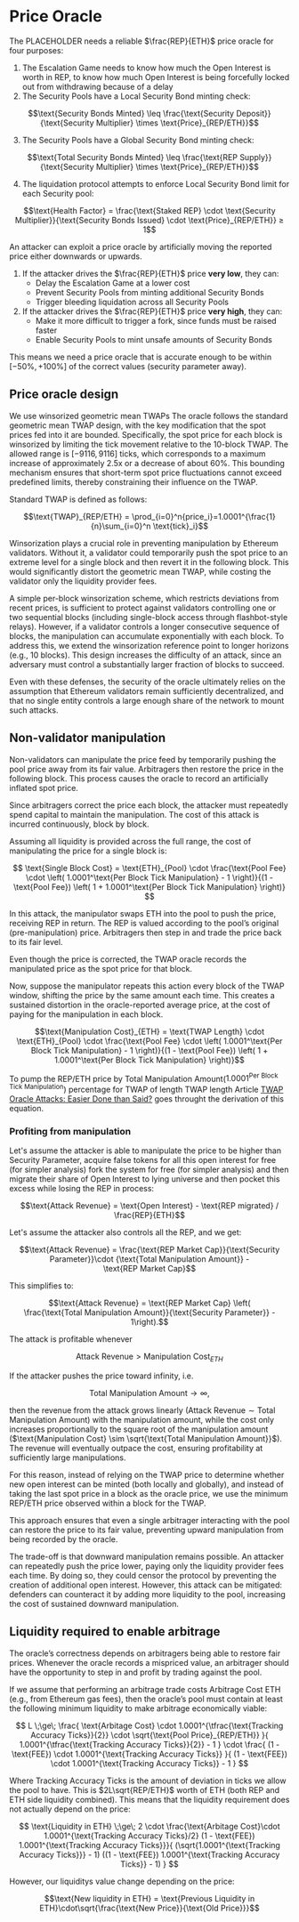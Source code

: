 
# Price Oracle
The PLACEHOLDER needs a reliable $\frac{REP}{ETH}$ price oracle for four purposes:
1) The Escalation Game needs to know how much the Open Interest is worth in REP, to know how much Open Interest is being forcefully locked out from withdrawing because of a delay
2) The Security Pools have a Local Security Bond minting check:
```math
\text{Security Bonds Minted} \leq \frac{\text{Security Deposit}}{\text{Security Multiplier} \times \text{Price}_{REP/ETH}}
```
3) The Security Pools have a Global Security Bond minting check:
```math
\text{Total Security Bonds Minted} \leq \frac{\text{REP Supply}}{\text{Security Multiplier} \times \text{Price}_{REP/ETH}}
```
4) The liquidation protocol attempts to enforce Local Security Bond limit for each Security pool:
```math
\text{Health Factor} = \frac{\text{Staked REP} \cdot \text{Security Multiplier}}{\text{Security Bonds Issued} \cdot \text{Price}_{REP/ETH}} ≥ 1
```

An attacker can exploit a price oracle by artificially moving the reported price either downwards or upwards.

1) If the attacker drives the $\frac{REP}{ETH}$ price **very low**, they can:
	- Delay the Escalation Game at a lower cost
	- Prevent Security Pools from minting additional Security Bonds
	- Trigger bleeding liquidation across all Security Pools
2) If the attacker drives the $\frac{REP}{ETH}$ price **very high**, they can:
	- Make it more difficult to trigger a fork, since funds must be raised faster
	- Enable Security Pools to mint unsafe amounts of Security Bonds

This means we need a price oracle that is accurate enough to be within $[-50\%,+100\%]$ of the correct values (security parameter away).

## Price oracle design

We use winsorized geometric mean TWAPs The oracle follows the standard geometric mean TWAP design, with the key modification that the spot prices fed into it are bounded. Specifically, the spot price for each block is winsorized by limiting the tick movement relative to the 10-block TWAP. The allowed range is $[-9116, 9116]$ ticks, which corresponds to a maximum increase of approximately 2.5x or a decrease of about 60%. This bounding mechanism ensures that short-term spot price fluctuations cannot exceed predefined limits, thereby constraining their influence on the TWAP.

Standard TWAP is defined as follows:
```math
\text{TWAP}_{REP/ETH} = \prod_{i=0}^n{price_i}=1.0001^{\frac{1}{n}\sum_{i=0}^n \text{tick}_i}
```

Winsorization plays a crucial role in preventing manipulation by Ethereum validators. Without it, a validator could temporarily push the spot price to an extreme level for a single block and then revert it in the following block. This would significantly distort the geometric mean TWAP, while costing the validator only the liquidity provider fees.

A simple per-block winsorization scheme, which restricts deviations from recent prices, is sufficient to protect against validators controlling one or two sequential blocks (including single-block access through flashbot-style relays). However, if a validator controls a longer consecutive sequence of blocks, the manipulation can accumulate exponentially with each block. To address this, we extend the winsorization reference point to longer horizons (e.g., 10 blocks). This design increases the difficulty of an attack, since an adversary must control a substantially larger fraction of blocks to succeed.

Even with these defenses, the security of the oracle ultimately relies on the assumption that Ethereum validators remain sufficiently decentralized, and that no single entity controls a large enough share of the network to mount such attacks.

## Non-validator manipulation

Non-validators can manipulate the price feed by temporarily pushing the pool price away from its fair value. Arbitragers then restore the price in the following block. This process causes the oracle to record an artificially inflated spot price.

Since arbitragers correct the price each block, the attacker must repeatedly spend capital to maintain the manipulation. The cost of this attack is incurred continuously, block by block.

Assuming all liquidity is provided across the full range, the cost of manipulating the price for a single block is:

$$
\text{Single Block Cost} = \text{ETH}_{Pool} \cdot \frac{\text{Pool Fee} \cdot \left( 1.0001^\text{Per Block Tick Manipulation}  - 1 \right)}{(1 - \text{Pool Fee}) \left( 1 + 1.0001^\text{Per Block Tick Manipulation}  \right)}
$$

In this attack, the manipulator swaps ETH into the pool to push the price, receiving REP in return. The REP is valued according to the pool’s original (pre-manipulation) price. Arbitragers then step in and trade the price back to its fair level.

Even though the price is corrected, the TWAP oracle records the manipulated price as the spot price for that block.

Now, suppose the manipulator repeats this action every block of the TWAP window, shifting the price by the same amount each time. This creates a sustained distortion in the oracle-reported average price, at the cost of paying for the manipulation in each block.

```math
\text{Manipulation Cost}_{ETH} = \text{TWAP Length}
\cdot
\text{ETH}_{Pool} \cdot \frac{\text{Pool Fee} \cdot \left( 1.0001^\text{Per Block Tick Manipulation}  - 1 \right)}{(1 - \text{Pool Fee}) \left( 1 + 1.0001^\text{Per Block Tick Manipulation}  \right)}
```
To pump the REP/ETH price by $\text{Total Manipulation Amount}$($1.0001^\text{Per Block Tick Manipulation}$) percentage for TWAP of length $\text{TWAP length}$ Article [TWAP Oracle Attacks: Easier Done than Said?](https://eprint.iacr.org/2022/445.pdf) goes throught the derivation of this equation.

### Profiting from manipulation

Let's assume the attacker is able to manipulate the price to be higher than Security Parameter, acquire false tokens for all this open interest for free (for simpler analysis) fork the system for free (for simpler analysis) and then migrate their share of Open Interest to lying universe and then pocket this excess while losing the REP in process:

```math
\text{Attack Revenue} = \text{Open Interest} - \text{REP migrated} / \frac{REP}{ETH}
```
Let's assume the attacker also controls all the REP, and we get:
```math
\text{Attack Revenue} = \frac{\text{REP Market Cap}}{\text{Security Parameter}}\cdot {\text{Total Manipulation Amount}} - \text{REP Market Cap}
```

This simplifies to:
```math
\text{Attack Revenue} = \text{REP Market Cap} \left( \frac{\text{Total Manipulation Amount}}{\text{Security Parameter}} - 1\right).
```

The attack is profitable whenever

$$
\text{Attack Revenue} > \text{Manipulation Cost}_{ETH}
$$

If the attacker pushes the price toward infinity, i.e.

$$
\text{Total Manipulation Amount} \to \infty,
$$

then the revenue from the attack grows linearly ($\text{Attack Revenue} \sim \text{Total Manipulation Amount}$) with the manipulation amount, while the cost only increases proportionally to the square root of the manipulation amount ($\text{Manipulation Cost} \sim \sqrt{\text{Total Manipulation Amount}}$). The revenue will eventually outpace the cost, ensuring profitability at sufficiently large manipulations.

For this reason, instead of relying on the TWAP price to determine whether new open interest can be minted (both locally and globally), and instead of taking the last spot price in a block as the oracle price, we use the minimum REP/ETH price observed within a block for the TWAP.

This approach ensures that even a single arbitrager interacting with the pool can restore the price to its fair value, preventing upward manipulation from being recorded by the oracle.

The trade-off is that downward manipulation remains possible. An attacker can repeatedly push the price lower, paying only the liquidity provider fees each time. By doing so, they could censor the protocol by preventing the creation of additional open interest. However, this attack can be mitigated: defenders can counteract it by adding more liquidity to the pool, increasing the cost of sustained downward manipulation.

## Liquidity required to enable arbitrage

The oracle’s correctness depends on arbitragers being able to restore fair prices. Whenever the oracle records a mispriced value, an arbitrager should have the opportunity to step in and profit by trading against the pool.

If we assume that performing an arbitrage trade costs $\text{Arbitrage Cost}$ ETH (e.g., from Ethereum gas fees), then the oracle’s pool must contain at least the following minimum liquidity to make arbitrage economically viable:

$$
L \;\ge\; 
\frac{ \text{Arbitage Cost} \cdot 1.0001^{\tfrac{\text{Tracking Accuracy Ticks}}{2}} \cdot \sqrt{\text{Pool Price}_{REP/ETH}} }{ 1.0001^{\tfrac{\text{Tracking Accuracy Ticks}}{2}} - 1 }
\cdot 
\frac{ (1 - \text{FEE}) \cdot 1.0001^{\text{Tracking Accuracy Ticks}} }{ (1 - \text{FEE}) \cdot 1.0001^{\text{Tracking Accuracy Ticks}} - 1 }
$$

Where $\text{Tracking Accuracy Ticks}$ is the amount of deviation in ticks we allow the pool to have. This is $2L\sqrt{REP/ETH}$ worth of ETH (both REP and ETH side liquidity combined). This means that the liquidity requirement does not actually depend on the price:

$$
\text{Liquidity in ETH} \;\ge\;  2 \cdot \frac{\text{Arbitage Cost}\cdot 1.0001^{\text{Tracking Accuracy Ticks}/2} (1 - \text{FEE}) 1.0001^{\text{Tracking Accuracy Ticks}}}{ (\sqrt{1.0001^{\text{Tracking Accuracy Ticks}}} - 1) ((1 - \text{FEE}) 1.0001^{\text{Tracking Accuracy Ticks}} - 1) }
$$

However, our liquiditys value change depending on the price:
```math
\text{New liquidity in ETH} = \text{Previous Liquidity in ETH}\cdot\sqrt{\frac{\text{New Price}}{\text{Old Price}}}
```
